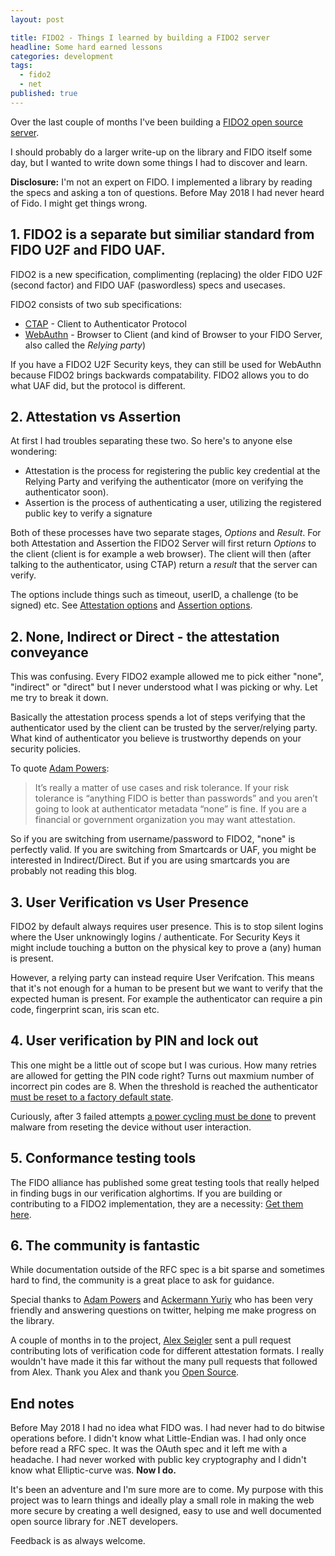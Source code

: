 ```yaml
---
layout: post

title: FIDO2 - Things I learned by building a FIDO2 server
headline: Some hard earned lessons
categories: development
tags: 
  - fido2
  - net
published: true
---
```


Over the last couple of months I've been building a [FIDO2 open source server](https://github.com/abergs/fido2-net-lib/).

I should probably do a larger write-up on the library and FIDO itself some day, but I wanted to write down some things I had to discover and learn.

**Disclosure:** I'm not an expert on FIDO. I implemented a library by reading the specs and asking a ton of questions. Before May 2018 I had never heard of Fido. I might get things wrong. 

## 1. FIDO2 is a separate but similiar standard from FIDO U2F and FIDO UAF.
FIDO2 is a new specification, complimenting (replacing) the older FIDO U2F (second factor) and FIDO UAF (paswordless) specs and usecases.

FIDO2 consists of two sub specifications:

* [CTAP](https://fidoalliance.org/specs/fido-v2.0-id-20180227/fido-client-to-authenticator-protocol-v2.0-id-20180227.pdf) - Client to Authenticator Protocol
* [WebAuthn](https://www.w3.org/TR/webauthn/) - Browser to Client (and kind of Browser to your FIDO Server, also called the *Relying party*)

If you have a FIDO2 U2F Security keys, they can still be used for WebAuthn because FIDO2 brings backwards compatability. FIDO2 allows you to do what UAF did, but the protocol is different.

## 2. Attestation vs Assertion
At first I had troubles separating these two. So here's to anyone else wondering:

* Attestation is the process for registering the public key credential at the Relying Party and verifying the authenticator (more on verifying the authenticator soon). 
* Assertion is the process of authenticating a user, utilizing the registered public key to verify a signature

Both of these processes have two separate stages, *Options* and *Result*. For both Attestation and Assertion the FIDO2 Server will first return *Options* to the client (client is for example a web browser). The client will then (after talking to the authenticator, using CTAP) return a *result* that the server can verify.

The options include things such as timeout, userID, a challenge (to be signed) etc. See [Attestation options](https://www.w3.org/TR/webauthn/#dictdef-publickeycredentialcreationoptions) and [Assertion options](https://www.w3.org/TR/webauthn/#dictdef-publickeycredentialrequestoptions).

## 2. None, Indirect or Direct - the attestation conveyance
This was confusing. Every FIDO2 example allowed me to pick either "none", "indirect" or "direct" but I never understood what I was picking or why. Let me try to break it down.

Basically the attestation process spends a lot of steps verifying that the authenticator used by the client can be trusted by the server/relying party. What kind of authenticator you believe is trustworthy depends on your security policies.

To quote [Adam Powers](https://twitter.com/apowers313/status/1026182636912304128):
> It’s really a matter of use cases and risk tolerance. If your risk tolerance is “anything FIDO is better than passwords” and you aren’t going to look at authenticator metadata “none” is fine. If you are a financial or government organization you may want attestation.

So if you are switching from username/password to FIDO2, "none" is perfectly valid. If you are switching from Smartcards or UAF, you might be interested in Indirect/Direct. But if you are using smartcards you are probably not reading this blog.

## 3. User Verification vs User Presence
FIDO2 by default always requires user presence. This is to stop silent logins where the User unknowingly logins / authenticate. For Security Keys it might include touching a button on the physical key to prove a (any) human is present.


However, a relying party can instead require User Verifcation. This means that it's not enough for a human to be present but we want to verify that the expected human is present. For example the authenticator can require a pin code, fingerprint scan, iris scan etc.

## 4. User verification by PIN and lock out
This one might be a little out of scope but I was curious. How many retries are allowed for getting the PIN code right?
Turns out maxmium number of incorrect pin codes are 8. When the threshold is reached the authenticator [must be reset to a factory default state](https://fidoalliance.org/specs/fido-v2.0-rd-20180702/fido-client-to-authenticator-protocol-v2.0-rd-20180702.html#client-pin-support).

Curiously, after 3 failed attempts [a power cycling must be done](https://fidoalliance.org/specs/fido-v2.0-rd-20180702/fido-client-to-authenticator-protocol-v2.0-rd-20180702.html#gettingPinToken) to prevent malware from reseting the device without user interaction.

## 5. Conformance testing tools
The FIDO alliance has published some great testing tools that really helped in finding bugs in our verification alghortims. If you are building or contributing to a FIDO2 implementation, they are a necessity: [Get them here](https://fidoalliance.org/certification/conformance/).

## 6. The community is fantastic
While documentation outside of the RFC spec is a bit sparse and sometimes hard to find, the community is a great place to ask for guidance.

Special thanks to [Adam Powers](https://twitter.com/apowers313) and [Ackermann Yuriy](https://twitter.com/herrjemand) who has been very friendly and answering questions on twitter, helping me make progress on the library.

A couple of months in to the project, [Alex Seigler](https://twitter.com/alexseigler/) sent a pull request contributing lots of verification code for different attestation formats. I really wouldn't have made it this far without the many pull requests that followed from Alex. Thank you Alex and thank you [Open Source](https://github.com/abergs/fido2-net-lib/pulls?q=is%3Apr+is%3Aclosed).

## End notes
Before May 2018 I had no idea what FIDO was. I had never had to do bitwise operations before. I didn't know what Little-Endian was. I had only once before read a RFC spec. It was the OAuth spec and it left me with a headache. I had never worked with public key cryptography and I didn't know what Elliptic-curve was. **Now I do.**

It's been an adventure and I'm sure more are to come. My purpose with this project was to learn things and ideally play a small role in making the web more secure by creating a well designed, easy to use and well documented open source library for .NET developers.

Feedback is as always welcome.
